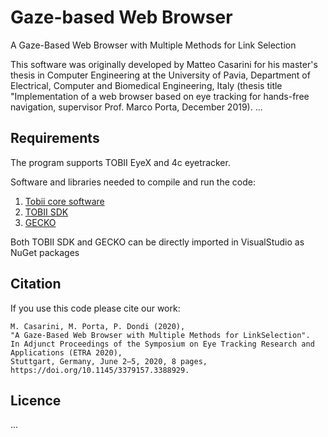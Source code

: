 # Gaze-based Web Browser
A Gaze-Based Web Browser with Multiple Methods for Link Selection

This software was originally developed by Matteo Casarini for his master's thesis in Computer Engineering at the University of Pavia, Department of Electrical, Computer and Biomedical Engineering, Italy (thesis title "Implementation of a web browser based on eye tracking for hands-free navigation, supervisor Prof. Marco Porta, December 2019).
...

## Requirements
The program supports TOBII EyeX and 4c eyetracker. 

Software and libraries needed to compile and run the code:
1. [Tobii core software](https://gaming.tobii.com/getstarted/)
2. [TOBII SDK](https://github.com/ojasiiitd/CoreSDK)
3. [GECKO](https://developer.mozilla.org/en-US/docs/Mozilla/Gecko/Gecko_SDK)

Both TOBII SDK and GECKO can be directly imported in VisualStudio as NuGet packages

## Citation
If you use this code please cite our work:
```
M. Casarini, M. Porta, P. Dondi (2020), 
"A Gaze-Based Web Browser with Multiple Methods for LinkSelection". 
In Adjunct Proceedings of the Symposium on Eye Tracking Research and Applications (ETRA 2020), 
Stuttgart, Germany, June 2–5, 2020, 8 pages, https://doi.org/10.1145/3379157.3388929.
```

## Licence
...
